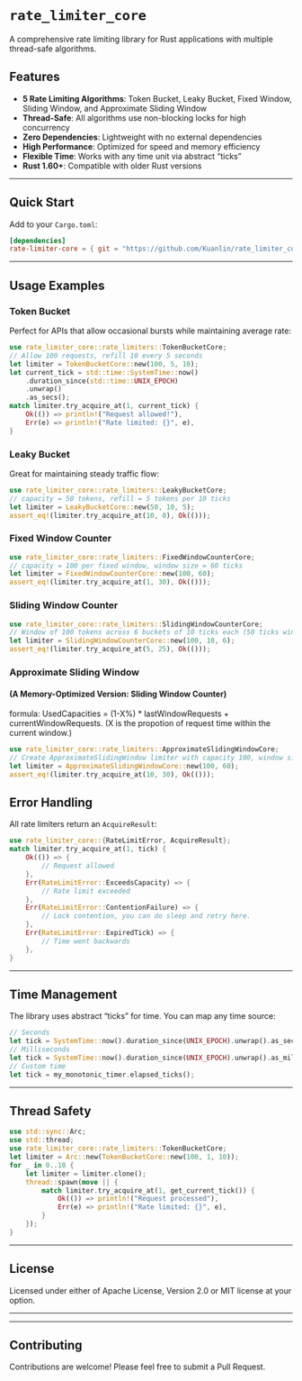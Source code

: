 # `rate_limiter_core`
A comprehensive rate limiting library for Rust applications with multiple thread-safe algorithms.
## Features
- **5 Rate Limiting Algorithms**: Token Bucket, Leaky Bucket, Fixed Window, Sliding Window, and Approximate Sliding Window  
- **Thread-Safe**: All algorithms use non-blocking locks for high concurrency  
- **Zero Dependencies**: Lightweight with no external dependencies  
- **High Performance**: Optimized for speed and memory efficiency  
- **Flexible Time**: Works with any time unit via abstract “ticks”  
- **Rust 1.60+**: Compatible with older Rust versions  
---

## Quick Start
Add to your `Cargo.toml`:
```toml
[dependencies]
rate-limiter-core = { git = "https://github.com/Kuanlin/rate_limiter_core", tag = "v0.1.0" }


```
---

## Usage Examples
### Token Bucket
Perfect for APIs that allow occasional bursts while maintaining average rate:
```rust
use rate_limiter_core::rate_limiters::TokenBucketCore;
// Allow 100 requests, refill 10 every 5 seconds
let limiter = TokenBucketCore::new(100, 5, 10); 
let current_tick = std::time::SystemTime::now() 
    .duration_since(std::time::UNIX_EPOCH)
    .unwrap()
    .as_secs();
match limiter.try_acquire_at(1, current_tick) {
    Ok(()) => println!("Request allowed!"),
    Err(e) => println!("Rate limited: {}", e),
}
```

### Leaky Bucket
Great for maintaining steady traffic flow:
```rust
use rate_limiter_core::rate_limiters::LeakyBucketCore;
// capacity = 50 tokens, refill = 5 tokens per 10 ticks
let limiter = LeakyBucketCore::new(50, 10, 5);
assert_eq!(limiter.try_acquire_at(10, 0), Ok(()));
```
### Fixed Window Counter

```rust
use rate_limiter_core::rate_limiters::FixedWindowCounterCore;
// capacity = 100 per fixed window, window size = 60 ticks
let limiter = FixedWindowCounterCore::new(100, 60);
assert_eq!(limiter.try_acquire_at(1, 30), Ok(()));
```

### Sliding Window Counter
```rust
use rate_limiter_core::rate_limiters::SlidingWindowCounterCore;
// Window of 100 tokens across 6 buckets of 10 ticks each (50 ticks window)
let limiter = SlidingWindowCounterCore::new(100, 10, 6);
assert_eq!(limiter.try_acquire_at(5, 25), Ok(()));
```

### Approximate Sliding Window
#### (A Memory-Optimized Version: Sliding Window Counter)
formula: UsedCapacities = (1-X%) * lastWindowRequests + currentWindowRequests.   (X is the propotion of request time within the current window.)
```rust
use rate_limiter_core::rate_limiters::ApproximateSlidingWindowCore;
// Create ApproximateSlidingWindow limiter with capacity 100, window size 60 ticks
let limiter = ApproximateSlidingWindowCore::new(100, 60);
assert_eq!(limiter.try_acquire_at(10, 30), Ok(()));
```

## Error Handling
All rate limiters return an `AcquireResult`:
```rust
use rate_limiter_core::{RateLimitError, AcquireResult};
match limiter.try_acquire_at(1, tick) {
    Ok(()) => {
        // Request allowed
    },
    Err(RateLimitError::ExceedsCapacity) => {
        // Rate limit exceeded
    },
    Err(RateLimitError::ContentionFailure) => {
        // Lock contention, you can do sleep and retry here.
    },
    Err(RateLimitError::ExpiredTick) => {
        // Time went backwards
    },
}
```

---
## Time Management
The library uses abstract “ticks” for time. You can map any time source:
```rust
// Seconds
let tick = SystemTime::now().duration_since(UNIX_EPOCH).unwrap().as_secs();
// Milliseconds
let tick = SystemTime::now().duration_since(UNIX_EPOCH).unwrap().as_millis() as u64;
// Custom time
let tick = my_monotonic_timer.elapsed_ticks();
```

---
## Thread Safety
```rust
use std::sync::Arc;
use std::thread;
use rate_limiter_core::rate_limiters::TokenBucketCore;
let limiter = Arc::new(TokenBucketCore::new(100, 1, 10));
for _ in 0..10 {
    let limiter = limiter.clone();
    thread::spawn(move || {
        match limiter.try_acquire_at(1, get_current_tick()) {
            Ok(()) => println!("Request processed"),
            Err(e) => println!("Rate limited: {}", e),
        }
    });
}
```
---

## License
Licensed under either of Apache License, Version 2.0 or MIT license at your option.

---
---
## Contributing
Contributions are welcome! Please feel free to submit a Pull Request.

